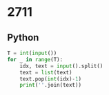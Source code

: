 # 2711

## Python

```python
T = int(input())
for _ in range(T):
    idx, text = input().split()
    text = list(text)
    text.pop(int(idx)-1)
    print(''.join(text))
```
